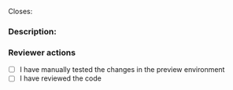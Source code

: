 <!-- Thanks so much for your PR, your contribution is appreciated! ❤️ -->

Closes: <!-- reference the related issue e.g. #150 -->

### Description:
<!-- Add a description of the changes proposed in the pull request. -->

<!-- Even better add a screenshot / gif / loom -->

### Reviewer actions

- [ ] I have manually tested the changes in the preview environment
- [ ] I have reviewed the code
